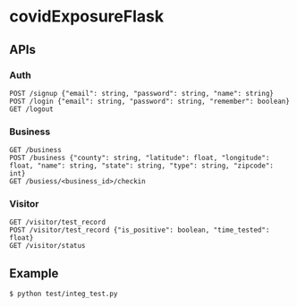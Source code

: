 # covidExposureFlask
## APIs
###  Auth
```
POST /signup {"email": string, "password": string, "name": string}
POST /login {"email": string, "password": string, "remember": boolean}
GET /logout
```

### Business
```
GET /business
POST /business {"county": string, "latitude": float, "longitude": float, "name": string, "state": string, "type": string, "zipcode": int}
GET /busiess/<business_id>/checkin
```

### Visitor
```
GET /visitor/test_record
POST /visitor/test_record {"is_positive": boolean, "time_tested": float}
GET /visitor/status
```
## Example
```
$ python test/integ_test.py
```
